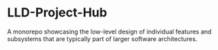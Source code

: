 # LLD-Project-Hub
A monorepo showcasing the low-level design of individual features and subsystems that are typically part of larger software architectures.
